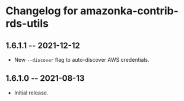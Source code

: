 # Changelog for amazonka-contrib-rds-utils

## 1.6.1.1 -- 2021-12-12

* New `--discover` flag to auto-discover AWS credentials.

## 1.6.1.0 -- 2021-08-13

* Initial release.
